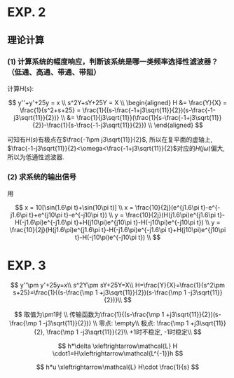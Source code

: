 # EXP. 2

## 理论计算

### (1) 计算系统的幅度响应，判断该系统是哪一类频率选择性滤波器？（低通、高通、带通、带阻）

计算$H(s)$:

$$
y''+y'+25y = x \\
s^2Y+sY+25Y = X \\
\begin{aligned}
H
&= \frac{Y}{X} = \frac{1}{s^2+s+25} = \frac{1}{(s-\frac{-1+j3\sqrt{11}}{2})(s-\frac{-1-j3\sqrt{11}}{2})} \\
&= \frac{1}{j3\sqrt{11}}(\frac{1}{s-\frac{-1+j3\sqrt{11}}{2}}-\frac{1}{s-\frac{-1-j3\sqrt{11}}{2}}) \\
\end{aligned}
$$

可知有$H(s)$有极点在$\frac{-1\pm j3\sqrt{11}}{2}$, 所以在复平面的虚轴上, $\frac{-1-j3\sqrt{11}}{2}<\omega<\frac{-1+j3\sqrt{11}}{2}$对应的$H(j\omega)$偏大, 所以为低通性滤波器.

### (2) 求系统的输出信号

用

$$
x = 10[\sin(1.6\pi t)+\sin(10\pi t)] \\
x = \frac{10}{2j}(e^{j1.6\pi t}-e^{-j1.6\pi t}+e^{j10\pi t}-e^{-j10\pi t}) \\
y = \frac{10}{2j}(H(j1.6\pi)e^{j1.6\pi t}-H(-j1.6\pi)e^{-j1.6\pi t}+H(j10\pi)e^{j10\pi t}-H(-j10\pi)e^{-j10\pi t}) \\
y = \frac{10}{2j}(H(j1.6\pi)e^{j1.6\pi t}-H(-j1.6\pi)e^{-j1.6\pi t}+H(j10\pi)e^{j10\pi t}-H(-j10\pi)e^{-j10\pi t}) \\
$$

# EXP. 3

$$
y''\pm y'+25y=x\\
s^2Y\pm sY+25Y=X\\
H=\frac{Y}{X}=\frac{1}{s^2\pm s+25}=\frac{1}{(s-\frac{\mp 1 +j3\sqrt{11}}{2})(s-\frac{\mp 1 -j3\sqrt{11}}{2})}\\
$$

$$
取值为\pm1时 \\
传输函数为\frac{1}{(s-\frac{\mp 1 +j3\sqrt{11}}{2})(s-\frac{\mp 1 -j3\sqrt{11}}{2})} \\
零点: \empty\\
极点: \frac{\mp 1 +j3\sqrt{11}}{2}, \frac{\mp 1 -j3\sqrt{11}}{2}\\
+1时不稳定, -1时稳定\\
$$

$$
h*\delta \xleftrightarrow\mathcal{L} H \cdot1=H\xleftrightarrow\mathcal{L^{-1}}h
$$

$$
h*u
\xleftrightarrow\mathcal{L}
H\cdot \frac{1}{s}
$$
